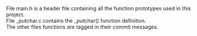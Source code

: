 File main.h is a header file containing all the function prototypes used in this project. </br>
File _putchar.c contains the _putchar() function definition. </br>
The other files functions are tagged in their commit messages.
